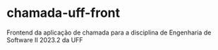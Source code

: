 # chamada-uff-front
Frontend da aplicação de chamada para a disciplina de Engenharia de Software II 2023.2 da UFF
